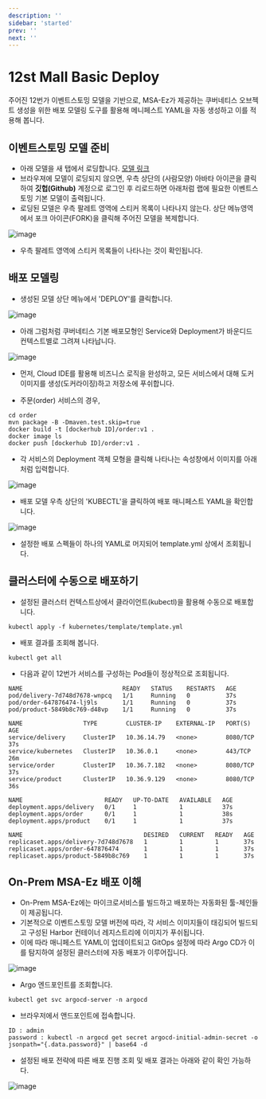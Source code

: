 ```yaml
---
description: ''
sidebar: 'started'
prev: ''
next: ''
---
```

# 12st Mall Basic Deploy

주어진 12번가 이벤트스토밍 모델을 기반으로, MSA-Ez가 제공하는 쿠버네티스 오브젝트 생성을 위한 배포 모델링 도구를 활용해 메니페스트 YAML을 자동 생성하고 이를 적용해 봅니다.

## 이벤트스토밍 모델 준비

- 아래 모델을 새 탭에서 로딩합니다.
[모델 링크](https://www.msaez.io/#/storming/mallbasic-for-ops)
- 브라우져에 모델이 로딩되지 않으면, 우측 상단의 (사람모양) 아바타 아이콘을 클릭하여 **깃헙(Github)** 계정으로 로그인 후 리로드하면 아래처럼 랩에 필요한 이벤트스토밍 기본 모델이 출력됩니다.  
- 로딩된 모델은 우측 팔레트 영역에 스티커 목록이 나타나지 않는다. 상단 메뉴영역에서 포크 아이콘(FORK)을 클릭해 주어진 모델을 복제합니다. 

![image](https://github.com/acmexii/demo/assets/35618409/1e16e849-7ae9-4b33-b39c-db4ef0939507)
- 우측 팔레트 영역에 스티커 목록들이 나타나는 것이 확인됩니다.

## 배포 모델링

- 생성된 모델 상단 메뉴에서 'DEPLOY'를 클릭합니다.

![image](https://github.com/acmexii/demo/assets/35618409/07d45fce-528a-4261-a1e3-c100e068c6b0)

- 아래 그럼처럼 쿠버네티스 기본 배포모형인 Service와 Deployment가 바운디드 컨텍스트별로 그려져 나타납니다.

![image](https://github.com/acmexii/demo/assets/35618409/ad81f353-7b71-4381-bd42-3ceb25a1a698)

- 먼저, Cloud IDE를 활용해 비즈니스 로직을 완성하고, 모든 서비스에서 대해 도커 이미지를 생성(도커라이징)하고 저장소에 푸쉬합니다.

- 주문(order) 서비스의 경우,
```
cd order
mvn package -B -Dmaven.test.skip=true
docker build -t [dockerhub ID]/order:v1 .     
docker image ls
docker push [dockerhub ID]/order:v1 .
``` 

- 각 서비스의 Deployment 객체 모형을 클릭해 나타나는 속성창에서 이미지를 아래처럼 입력합니다.

![image](https://github.com/acmexii/demo/assets/35618409/0aa6cb13-65b0-49b9-a243-e78b7d21a709)

- 배포 모델 우측 상단의 'KUBECTL'을 클릭하여 배포 매니페스트 YAML을 확인합니다.

![image](https://github.com/acmexii/demo/assets/35618409/70cfdffa-bacd-4f63-bc4e-5f40b9ad8999)

- 설정한 배포 스펙들이 하나의 YAML로 머지되어 template.yml 상에서 조회됩니다.

## 클러스터에 수동으로 배포하기

- 설정된 클러스터 컨텍스트상에서 클라이언트(kubectl)을 활용해 수동으로 배포합니다.
```
kubectl apply -f kubernetes/template/template.yml
```

- 배포 결과를 조회해 봅니다.
```
kubectl get all 
```
- 다음과 같이 12번가 서비스를 구성하는 Pod들이 정상적으로 조회됩니다.
```
NAME                            READY   STATUS    RESTARTS   AGE
pod/delivery-7d748d7678-wnpcq   1/1     Running   0          37s
pod/order-647876474-lj9ls       1/1     Running   0          37s
pod/product-5849b8c769-d48vp    1/1     Running   0          37s

NAME                 TYPE        CLUSTER-IP    EXTERNAL-IP   PORT(S)    AGE
service/delivery     ClusterIP   10.36.14.79   <none>        8080/TCP   37s
service/kubernetes   ClusterIP   10.36.0.1     <none>        443/TCP    26m
service/order        ClusterIP   10.36.7.182   <none>        8080/TCP   37s
service/product      ClusterIP   10.36.9.129   <none>        8080/TCP   36s

NAME                       READY   UP-TO-DATE   AVAILABLE   AGE
deployment.apps/delivery   0/1     1            1           37s
deployment.apps/order      0/1     1            1           38s
deployment.apps/product    0/1     1            1           37s

NAME                                  DESIRED   CURRENT   READY   AGE
replicaset.apps/delivery-7d748d7678   1         1         1       37s
replicaset.apps/order-647876474       1         1         1       37s
replicaset.apps/product-5849b8c769    1         1         1       37s
```

## On-Prem MSA-Ez 배포 이해

- On-Prem MSA-Ez에는 마이크로서비스를 빌드하고 배포하는 자동화된 툴-체인들이 제공됩니다. 
- 기본적으로 이벤트스토밍 모델 버전에 따라, 각 서비스 이미지들이 태깅되어 빌드되고 구성된 Harbor 컨테이너 레지스트리에 이미지가 푸쉬됩니다.
- 이에 따라 매니페스트 YAML이 업데이트되고 GitOps 설정에 따라 Argo CD가 이를 탐지하여 설정된 클러스터에 자동 배포가 이루어집니다.

![image](https://github.com/acmexii/demo/assets/35618409/4a51c1e3-400f-4d5b-8d0a-edb742f12e94)

- Argo 엔드포인트를 조회합니다.
```
kubectl get svc argocd-server -n argocd
```

- 브라우저에서 앤드포인트에 접속합니다.
```
ID : admin
password : kubectl -n argocd get secret argocd-initial-admin-secret -o jsonpath="{.data.password}" | base64 -d
```

- 설정된 배포 전략에 따른 배포 진행 조회 및 배포 결과는 아래와 같이 확인 가능하다.

![image](https://github.com/acmexii/demo/assets/35618409/f9201dfb-5a29-42eb-9b89-df90b380609d)



